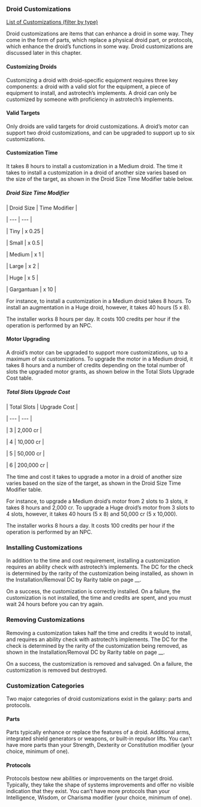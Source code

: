 
### [](https://sw5e.com/rules/wh/enhancedItems#droid-customizations)Droid Customizations

[List of Customizations (filter by type)](https://sw5e.com/loot/enhancedItems)

Droid customizations are items that can enhance a droid in some way. They come in the form of parts, which replace a physical droid part, or protocols, which enhance the droid’s functions in some way. Droid customizations are discussed later in this chapter.

#### [](https://sw5e.com/rules/wh/enhancedItems#customizing-droids)Customizing Droids

Customizing a droid with droid-specific equipment requires three key components: a droid with a valid slot for the equipment, a piece of equipment to install, and astrotech’s implements. A droid can only be customized by someone with proficiency in astrotech’s implements.

#### [](https://sw5e.com/rules/wh/enhancedItems#valid-targets-2)Valid Targets

Only droids are valid targets for droid customizations. A droid’s motor can support two droid customizations, and can be upgraded to support up to six customizations.

#### [](https://sw5e.com/rules/wh/enhancedItems#customization-time)Customization Time

It takes 8 hours to install a customization in a Medium droid. The time it takes to install a customization in a droid of another size varies based on the size of the target, as shown in the Droid Size Time Modifier table below.

##### [](https://sw5e.com/rules/wh/enhancedItems#droid-size-time-modifier)Droid Size Time Modifier

| Droid Size | Time Modifier |

| --- | --- |

| Tiny | x 0.25 |

| Small | x 0.5 |

| Medium | x 1 |

| Large | x 2 |

| Huge | x 5 |

| Gargantuan | x 10 |

For instance, to install a customization in a Medium droid takes 8 hours. To install an augmentation in a Huge droid, however, it takes 40 hours (5 x 8).

The installer works 8 hours per day. It costs 100 credits per hour if the operation is performed by an NPC.

#### [](https://sw5e.com/rules/wh/enhancedItems#motor-upgrading)Motor Upgrading

A droid’s motor can be upgraded to support more customizations, up to a maximum of six customizations. To upgrade the motor in a Medium droid, it takes 8 hours and a number of credits depending on the total number of slots the upgraded motor grants, as shown below in the Total Slots Upgrade Cost table.

##### [](https://sw5e.com/rules/wh/enhancedItems#total-slots-upgrade-cost)Total Slots Upgrade Cost

| Total Slots | Upgrade Cost |

| --- | --- |

| 3 | 2,000 cr |

| 4 | 10,000 cr |

| 5 | 50,000 cr |

| 6 | 200,000 cr |

The time and cost it takes to upgrade a motor in a droid of another size varies based on the size of the target, as shown in the Droid Size Time Modifier table.

For instance, to upgrade a Medium droid’s motor from 2 slots to 3 slots, it takes 8 hours and 2,000 cr. To upgrade a Huge droid’s motor from 3 slots to 4 slots, however, it takes 40 hours (5 x 8) and 50,000 cr (5 x 10,000).

The installer works 8 hours a day. It costs 100 credits per hour if the operation is performed by an NPC.

### [](https://sw5e.com/rules/wh/enhancedItems#installing-customizations)Installing Customizations

In addition to the time and cost requirement, installing a customization requires an ability check with astrotech’s implements. The DC for the check is determined by the rarity of the customization being installed, as shown in the Installation/Removal DC by Rarity table on page \_\_.

On a success, the customization is correctly installed. On a failure, the customization is not installed, the time and credits are spent, and you must wait 24 hours before you can try again.

### [](https://sw5e.com/rules/wh/enhancedItems#removing-customizations)Removing Customizations

Removing a customization takes half the time and credits it would to install, and requires an ability check with astrotech’s implements. The DC for the check is determined by the rarity of the customization being removed, as shown in the Installation/Removal DC by Rarity table on page \_\_.

On a success, the customization is removed and salvaged. On a failure, the customization is removed but destroyed.

### [](https://sw5e.com/rules/wh/enhancedItems#customization-categories)Customization Categories

Two major categories of droid customizations exist in the galaxy: parts and protocols.

#### [](https://sw5e.com/rules/wh/enhancedItems#parts)Parts

Parts typically enhance or replace the features of a droid. Additional arms, integrated shield generators or weapons, or built-in repulsor lifts. You can’t have more parts than your Strength, Dexterity or Constitution modifier (your choice, minimum of one).

#### [](https://sw5e.com/rules/wh/enhancedItems#protocols)Protocols

Protocols bestow new abilities or improvements on the target droid. Typically, they take the shape of systems improvements and offer no visible indication that they exist. You can’t have more protocols than your Intelligence, Wisdom, or Charisma modifier (your choice, minimum of one).
